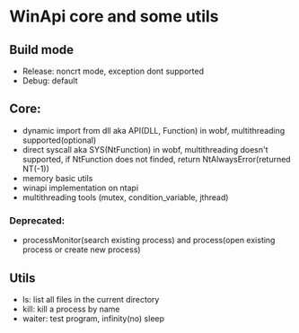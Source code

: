 # WinApi core and some utils 

## Build mode

- Release: noncrt mode, exception dont supported
- Debug: default

## Core:
- dynamic import from dll aka API(DLL, Function) in wobf, multithreading supported(optional)
- direct syscall aka SYS(NtFunction) in wobf, multithreading doesn't supported, if NtFunction does not finded, return NtAlwaysError(returned NT(-1))
- memory basic utils
- winapi implementation on ntapi
- multithreading tools (mutex, condition_variable, jthread)
### Deprecated:
- processMonitor(search existing process) and process(open existing process or create new process)

## Utils
- ls: list all files in the current directory
- kill: kill a process by name
- waiter: test program, infinity(no) sleep
